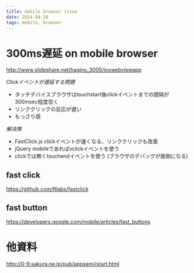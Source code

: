 ```yaml
---
title: mobile browser issue
date: 2014-04-28
tags: mobile, browser
---
```





# 300ms遅延 on mobile browser

<http://www.slideshare.net/hagino_3000/ioswebviewapp>

*Clickイベントが遅延する問題*

* タッチデバイスブラウザはtouchstart後clickイベントまでの間隔が300msec程度空く
* リンククリックの反応が遅い
* もっさり感

*解決策*

* FastClick.js
 clickイベントが速くなる、リンククリックも改善
* jQuery mobileであればvclickイベントを使う
* clickでは無くtouchendイベントを使う (ブラウザのデバッグが面倒になる)

## fast click

<https://github.com/ftlabs/fastclick>

## fast button

<https://developers.google.com/mobile/articles/fast_buttons>


# 他資料

<http://0-9.sakura.ne.jp/pub/appsemi/start.html>